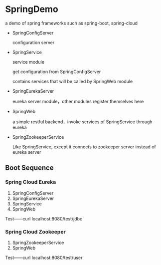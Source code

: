 # SpringDemo
a demo of spring frameworks such as spring-boot, spring-cloud

- SpringConfigServer

    configuration server
    
- SpringService

    service module
    
    get configuration from SpringConfigServer
    
    contains services that will be called by SpringWeb module

- SpringEurekaServer

    eureka server module，other modules register themselves here

- SpringWeb

    a simple restful backend，invoke services of SpringService through eureka
    
- SpringZookeeperService

    Like SpringService, except it connects to zookeeper server instead of eureka server
    
## Boot Sequence
### Spring Cloud Eureka

1. SpringConfigServer
2. SpringEurekaServer
3. SpringService
4. SpringWeb

Test——curl localhost:8080/test/jdbc

### Spring Cloud Zookeeper
1. SpringZookeeperService
2. SpringWeb

Test——curl localhost:8080/test/user